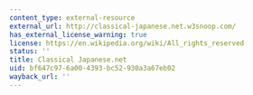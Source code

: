 ```yaml
---
content_type: external-resource
external_url: http://classical-japanese.net.w3snoop.com/
has_external_license_warning: true
license: https://en.wikipedia.org/wiki/All_rights_reserved
status: ''
title: Classical Japanese.net
uid: bf647c97-6a00-4393-bc52-930a3a67eb02
wayback_url: ''
---
```

